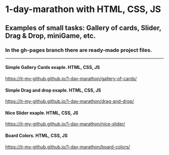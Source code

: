 # 1-day-marathon with HTML, CSS, JS
## Examples of small tasks: Gallery of cards, Slider, Drag & Drop, miniGame, etc.
###  In the gh-pages branch there are ready-made project files.
<hr/>

  #### Simple Gallery Cards exaple. HTML, CSS, JS
  https://it-my-github.github.io/1-day-marathon/gallery-of-cards/
  
  #### Simple Drag and drop exaple. HTML, CSS, JS
  https://it-my-github.github.io/1-day-marathon/drag-and-drop/
  
  #### Nice Slider exaple. HTML, CSS, JS
  https://it-my-github.github.io/1-day-marathon/nice-slider/
  
   #### Board Colors. HTML, CSS, JS
  https://it-my-github.github.io/1-day-marathon/board-colors/
